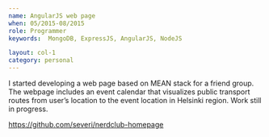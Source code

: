 ```yaml
---
name: AngularJS web page
when: 05/2015-08/2015
role: Programmer
keywords:  MongoDB, ExpressJS, AngularJS, NodeJS

layout: col-1
category: personal
---
```

I started developing a web page based on MEAN stack for a friend group. The webpage includes an event calendar that visualizes public transport routes from user’s location to the event location in Helsinki region. Work still in progress.

<https://github.com/severi/nerdclub-homepage>

